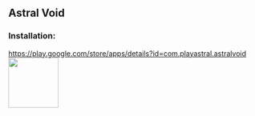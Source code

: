 ## Astral Void

### Installation: 

https://play.google.com/store/apps/details?id=com.playastral.astralvoid  
<a href="https://play.google.com/store/apps/details?id=com.playastral.astralvoid"><img src="https://user-images.githubusercontent.com/88029880/130863972-d222c1e3-736c-4eb0-8a7d-b60e77dfbd26.png" height="100"></a>
